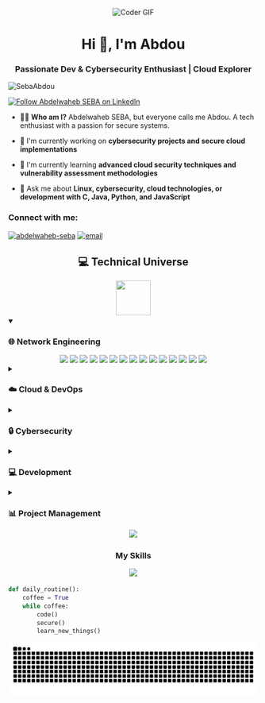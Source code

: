 <p align="center">
  <img src="https://media.giphy.com/media/M9gbBd9nbDrOTu1Mqx/giphy.gif" alt="Coder GIF" width="480"/>
</p>

<h1 align="center">Hi 👋, I'm Abdou</h1>
<h3 align="center">Passionate Dev & Cybersecurity Enthusiast | Cloud Explorer</h3>

<p align="left"> <img src="https://komarev.com/ghpvc/?username=SebaAbdou&label=Profile%20views&color=0e75b6&style=flat" alt="SebaAbdou" /> </p>

<p align="left"> 
  <a href="https://www.linkedin.com/in/abdelwaheb-seba/" target="blank">
    <img src="https://img.shields.io/badge/Follow%20Me-LinkedIn-blue?style=for-the-badge&logo=linkedin" 
         alt="Follow Abdelwaheb SEBA on LinkedIn" />
  </a> 
</p>

- 🧙‍♂️ **Who am I?** Abdelwaheb SEBA, but everyone calls me Abdou. A tech enthusiast with a passion for secure systems.

- 🔭 I'm currently working on **cybersecurity projects and secure cloud implementations**

- 🌱 I'm currently learning **advanced cloud security techniques and vulnerability assessment methodologies**

- 💬 Ask me about **Linux, cybersecurity, cloud technologies, or development with C, Java, Python, and JavaScript**

<h3 align="left">Connect with me:</h3>
<p align="left">
<a href="https://www.linkedin.com/in/abdelwaheb-seba/" target="blank"><img align="center" src="https://raw.githubusercontent.com/rahuldkjain/github-profile-readme-generator/master/src/images/icons/Social/linked-in-alt.svg" alt="abdelwaheb-seba" height="30" width="40" /></a>
<a href="mailto:abdelwaheb.seba@gmail.com" target="_blank">
  <img align="center" src="https://img.shields.io/badge/Gmail-D14836?style=for-the-badge&logo=gmail&logoColor=white" alt="email" />
</a>
</p>

<h2 align="center">💻 Technical Universe</h2>

<div align="center">
  <img src="https://media2.giphy.com/media/QssGEmpkyEOhBCb7e1/giphy.gif?cid=ecf05e47a0n3gi1bfqntqmob8g9aid1oyj2wr3ds3mg700bl&rid=giphy.gif" width="70px" height="70px">
</div>

<details open>
<summary><h3>🌐 Network Engineering</h3></summary>
<div align="center">
  <a href="#"><img src="https://img.shields.io/badge/IPv4/IPv6-0078D7?style=for-the-badge&logo=internetexplorer&logoColor=white" /></a>
  <a href="#"><img src="https://img.shields.io/badge/DNS-00F200?style=for-the-badge&logo=cloudflare&logoColor=white" /></a>
  <a href="#"><img src="https://img.shields.io/badge/DHCP-FF9E0F?style=for-the-badge&logo=d&logoColor=white" /></a>
  <a href="#"><img src="https://img.shields.io/badge/BGP-E95420?style=for-the-badge&logo=router&logoColor=white" /></a>
  <a href="#"><img src="https://img.shields.io/badge/OSPF-5849BE?style=for-the-badge&logo=osano&logoColor=white" /></a>
  <a href="#"><img src="https://img.shields.io/badge/VLAN-017CEE?style=for-the-badge&logo=v&logoColor=white" /></a>
  <a href="#"><img src="https://img.shields.io/badge/Routing-1572B6?style=for-the-badge&logo=webflow&logoColor=white" /></a>
  <a href="#"><img src="https://img.shields.io/badge/Switching-00C7B7?style=for-the-badge&logo=netlify&logoColor=white" /></a>
  <a href="#"><img src="https://img.shields.io/badge/NAT/PAT-FF4500?style=for-the-badge&logo=netapp&logoColor=white" /></a>
  <a href="#"><img src="https://img.shields.io/badge/OpenVPN-EA7E20?style=for-the-badge&logo=openvpn&logoColor=white" /></a>
  <a href="#"><img src="https://img.shields.io/badge/WireGuard-88171A?style=for-the-badge&logo=wireguard&logoColor=white" /></a>
  <a href="#"><img src="https://img.shields.io/badge/IPsec-000000?style=for-the-badge&logo=fortinet&logoColor=white" /></a>
  <a href="#"><img src="https://img.shields.io/badge/Load_Balancing-009639?style=for-the-badge&logo=nginx&logoColor=white" /></a>
  <a href="#"><img src="https://img.shields.io/badge/High_Availability-1B98E0?style=for-the-badge&logo=kubernetes&logoColor=white" /></a>
  <a href="#"><img src="https://img.shields.io/badge/Firewalls-EE0000?style=for-the-badge&logo=fireship&logoColor=white" /></a>
</div>
</details>

<details>
<summary><h3>☁️ Cloud & DevOps</h3></summary>
<div align="center">
  <a href="#"><img src="https://img.shields.io/badge/Docker-2496ED?style=for-the-badge&logo=docker&logoColor=white" /></a>
  <a href="#"><img src="https://img.shields.io/badge/Kubernetes-326CE5?style=for-the-badge&logo=kubernetes&logoColor=white" /></a>
  <a href="#"><img src="https://img.shields.io/badge/Terraform-7B42BC?style=for-the-badge&logo=terraform&logoColor=white" /></a>
  <a href="#"><img src="https://img.shields.io/badge/IaC-5C2D91?style=for-the-badge&logo=ansible&logoColor=white" /></a>
  <a href="#"><img src="https://img.shields.io/badge/GitLab_CI-FC6D26?style=for-the-badge&logo=gitlab&logoColor=white" /></a>
  <a href="#"><img src="https://img.shields.io/badge/GitHub_Actions-2088FF?style=for-the-badge&logo=github-actions&logoColor=white" /></a>
  <a href="#"><img src="https://img.shields.io/badge/Jenkins-D24939?style=for-the-badge&logo=jenkins&logoColor=white" /></a>
  <a href="#"><img src="https://img.shields.io/badge/AWS_EC2-FF9900?style=for-the-badge&logo=amazon-aws&logoColor=white" /></a>
  <a href="#"><img src="https://img.shields.io/badge/AWS_S3-569A31?style=for-the-badge&logo=amazon-s3&logoColor=white" /></a>
  <a href="#"><img src="https://img.shields.io/badge/Azure-0078D4?style=for-the-badge&logo=microsoft-azure&logoColor=white" /></a>
  <a href="#"><img src="https://img.shields.io/badge/VM_Management-607078?style=for-the-badge&logo=vmware&logoColor=white" /></a>
  <a href="#"><img src="https://img.shields.io/badge/Blob_Storage-0089D6?style=for-the-badge&logo=microsoft-azure&logoColor=white" /></a>
  <a href="#"><img src="https://img.shields.io/badge/PaaS-4285F4?style=for-the-badge&logo=google-cloud&logoColor=white" /></a>
  <a href="#"><img src="https://img.shields.io/badge/Ubuntu-E95420?style=for-the-badge&logo=ubuntu&logoColor=white" /></a>
  <a href="#"><img src="https://img.shields.io/badge/CentOS-262577?style=for-the-badge&logo=centos&logoColor=white" /></a>
  <a href="#"><img src="https://img.shields.io/badge/Virtualization-183A61?style=for-the-badge&logo=virtualbox&logoColor=white" /></a>
  <a href="#"><img src="https://img.shields.io/badge/VMware-607078?style=for-the-badge&logo=vmware&logoColor=white" /></a>
  <a href="#"><img src="https://img.shields.io/badge/Hyper--V-0067B8?style=for-the-badge&logo=microsoft&logoColor=white" /></a>
</div>
</details>

<details>
<summary><h3>🔒 Cybersecurity</h3></summary>
<div align="center">
  <a href="#"><img src="https://img.shields.io/badge/Pentesting-000000?style=for-the-badge&logo=kali-linux&logoColor=white" /></a>
  <a href="#"><img src="https://img.shields.io/badge/Wireshark-1679A7?style=for-the-badge&logo=wireshark&logoColor=white" /></a>
  <a href="#"><img src="https://img.shields.io/badge/Metasploit-E34F26?style=for-the-badge&logo=metasploit&logoColor=white" /></a>
  <a href="#"><img src="https://img.shields.io/badge/BurpSuite-FF6633?style=for-the-badge&logo=burpsuite&logoColor=white" /></a>
  <a href="#"><img src="https://img.shields.io/badge/Nessus-7DB9B6?style=for-the-badge&logo=accenture&logoColor=white" /></a>
  <a href="#"><img src="https://img.shields.io/badge/SIEM-005571?style=for-the-badge&logo=elastic&logoColor=white" /></a>
  <a href="#"><img src="https://img.shields.io/badge/ELK_Stack-005571?style=for-the-badge&logo=elastic-stack&logoColor=white" /></a>
  <a href="#"><img src="https://img.shields.io/badge/Wazuh-024593?style=for-the-badge&logo=wazuh&logoColor=white" /></a>
  <a href="#"><img src="https://img.shields.io/badge/Graylog-FF3633?style=for-the-badge&logo=graylog&logoColor=white" /></a>
  <a href="#"><img src="https://img.shields.io/badge/IAM-232F3E?style=for-the-badge&logo=auth0&logoColor=white" /></a>
  <a href="#"><img src="https://img.shields.io/badge/OAuth-EB5424?style=for-the-badge&logo=auth0&logoColor=white" /></a>
  <a href="#"><img src="https://img.shields.io/badge/SAML-4285F4?style=for-the-badge&logo=okta&logoColor=white" /></a>
  <a href="#"><img src="https://img.shields.io/badge/JWT-000000?style=for-the-badge&logo=json-web-tokens&logoColor=white" /></a>
  <a href="#"><img src="https://img.shields.io/badge/API_Security-FF6C37?style=for-the-badge&logo=postman&logoColor=white" /></a>
  <a href="#"><img src="https://img.shields.io/badge/WAF-F05032?style=for-the-badge&logo=cloudflare&logoColor=white" /></a>
</div>
</details>

<details>
<summary><h3>💻 Development</h3></summary>
<div align="center">
  <a href="#"><img src="https://img.shields.io/badge/Python-3776AB?style=for-the-badge&logo=python&logoColor=white" /></a>
  <a href="#"><img src="https://img.shields.io/badge/C-00599C?style=for-the-badge&logo=c&logoColor=white" /></a>
  <a href="#"><img src="https://img.shields.io/badge/Java-ED8B00?style=for-the-badge&logo=java&logoColor=white" /></a>
  <a href="#"><img src="https://img.shields.io/badge/PHP-777BB4?style=for-the-badge&logo=php&logoColor=white" /></a>
  <a href="#"><img src="https://img.shields.io/badge/JavaScript-F7DF1E?style=for-the-badge&logo=javascript&logoColor=black" /></a>
  <a href="#"><img src="https://img.shields.io/badge/ES6+-F7DF1E?style=for-the-badge&logo=javascript&logoColor=black" /></a>
  <a href="#"><img src="https://img.shields.io/badge/TypeScript-3178C6?style=for-the-badge&logo=typescript&logoColor=white" /></a>
  <a href="#"><img src="https://img.shields.io/badge/Node.js-339933?style=for-the-badge&logo=node.js&logoColor=white" /></a>
  <a href="#"><img src="https://img.shields.io/badge/Express-000000?style=for-the-badge&logo=express&logoColor=white" /></a>
  <a href="#"><img src="https://img.shields.io/badge/Spring_Boot-6DB33F?style=for-the-badge&logo=spring-boot&logoColor=white" /></a>
  <a href="#"><img src="https://img.shields.io/badge/React.js-61DAFB?style=for-the-badge&logo=react&logoColor=black" /></a>
  <a href="#"><img src="https://img.shields.io/badge/Vue.js-4FC08D?style=for-the-badge&logo=vue.js&logoColor=white" /></a>
  <a href="#"><img src="https://img.shields.io/badge/PostgreSQL-316192?style=for-the-badge&logo=postgresql&logoColor=white" /></a>
  <a href="#"><img src="https://img.shields.io/badge/MongoDB-47A248?style=for-the-badge&logo=mongodb&logoColor=white" /></a>
  <a href="#"><img src="https://img.shields.io/badge/JUnit-25A162?style=for-the-badge&logo=junit5&logoColor=white" /></a>
  <a href="#"><img src="https://img.shields.io/badge/pytest-0A9EDC?style=for-the-badge&logo=pytest&logoColor=white" /></a>
  <a href="#"><img src="https://img.shields.io/badge/Git-F05032?style=for-the-badge&logo=git&logoColor=white" /></a>
  <a href="#"><img src="https://img.shields.io/badge/GitHub-181717?style=for-the-badge&logo=github&logoColor=white" /></a>
  <a href="#"><img src="https://img.shields.io/badge/SQL_Optimization-4479A1?style=for-the-badge&logo=mysql&logoColor=white" /></a>
  <a href="#"><img src="https://img.shields.io/badge/PowerShell-5391FE?style=for-the-badge&logo=powershell&logoColor=white" /></a>
  <a href="#"><img src="https://img.shields.io/badge/Bash-4EAA25?style=for-the-badge&logo=gnu-bash&logoColor=white" /></a>
</div>
</details>

<details>
<summary><h3>📊 Project Management</h3></summary>
<div align="center">
  <a href="#"><img src="https://img.shields.io/badge/Agile-0052CC?style=for-the-badge&logo=jira&logoColor=white" /></a>
  <a href="#"><img src="https://img.shields.io/badge/Scrum-009FDA?style=for-the-badge&logo=scrumalliance&logoColor=white" /></a>
  <a href="#"><img src="https://img.shields.io/badge/Kanban-0052CC?style=for-the-badge&logo=trello&logoColor=white" /></a>
  <a href="#"><img src="https://img.shields.io/badge/Sprint_Management-0052CC?style=for-the-badge&logo=jira&logoColor=white" /></a>
  <a href="#"><img src="https://img.shields.io/badge/Trello-0052CC?style=for-the-badge&logo=trello&logoColor=white" /></a>
  <a href="#"><img src="https://img.shields.io/badge/Jira-0052CC?style=for-the-badge&logo=jira&logoColor=white" /></a>
  <a href="#"><img src="https://img.shields.io/badge/Notion-000000?style=for-the-badge&logo=notion&logoColor=white" /></a>
  <a href="#"><img src="https://img.shields.io/badge/Technical_Documentation-000000?style=for-the-badge&logo=markdown&logoColor=white" /></a>
</div>
</details>

<div align="center">
  <img height="200" src="https://i.pinimg.com/originals/e4/26/70/e426702edf874b181aced1e2fa5c6cde.gif" />
</div>

<div align="center">
  <h3>My Skills</h3>
  <img src="https://skillicons.dev/icons?i=aws,kubernetes,docker,terraform,gitlab,github,python,c,java,php,javascript,typescript,nodejs,express,spring,react,vue,postgresql,mongodb,linux,bash" /><br>
</div>

```python
def daily_routine():
    coffee = True
    while coffee:
        code()
        secure()
        learn_new_things()
```

<picture>
  <source media="(prefers-color-scheme: dark)" srcset="https://raw.githubusercontent.com/SebaAbdou/SebaAbdou/output/github-snake-dark.svg" />
  <source media="(prefers-color-scheme: light)" srcset="https://raw.githubusercontent.com/SebaAbdou/SebaAbdou/output/github-snake.svg" />
  <img alt="github-snake" src="https://raw.githubusercontent.com/SebaAbdou/SebaAbdou/output/github-snake.svg" />
</picture>